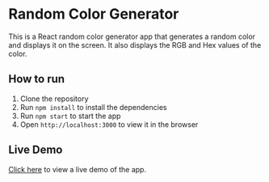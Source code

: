 # Random Color Generator
This is a React random color generator app that generates a random color and displays it on the screen. It also displays the RGB and Hex values of the color.

## How to run
1. Clone the repository
2. Run `npm install` to install the dependencies
3. Run `npm start` to start the app
4. Open `http://localhost:3000` to view it in the browser

## Live Demo
[Click here](https://mohitur669.github.io/Random-Color-Generator) to view a live demo of the app.